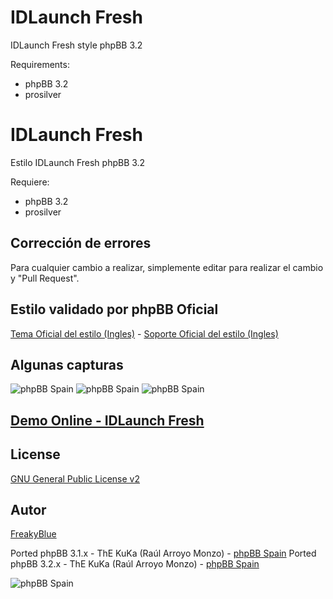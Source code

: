 IDLaunch Fresh 
=========================

IDLaunch Fresh style phpBB 3.2

Requirements:
- phpBB 3.2
- prosilver

IDLaunch Fresh
==========================

Estilo IDLaunch Fresh phpBB 3.2

Requiere:
- phpBB 3.2
- prosilver

## Corrección de errores
Para cualquier cambio a realizar, simplemente editar para realizar el cambio y "Pull Request".

## Estilo validado por phpBB Oficial
[Tema Oficial del estilo (Ingles)](https://www.phpbb.com/community/viewtopic.php?f=531&t=2314506) - 
[Soporte Oficial del estilo (Ingles)](https://www.phpbb.com/customise/db/style/idlaunch_fresh_2/support)

## Algunas capturas
![phpBB Spain](http://www.phpbb-es.com/archivos/IDLaunch_Fresh_new.png)
![phpBB Spain](http://www.phpbb-es.com/archivos/IDLaunch_Fresh_new2.png)
![phpBB Spain](http://www.phpbb-es.com/archivos/IDLaunch_Fresh_new3.png)

## [Demo Online - IDLaunch Fresh](http://area51.phpbb-es.com/foro/index.php?style=26)

## License
[GNU General Public License v2](http://opensource.org/licenses/GPL-2.0)

## Autor
[FreakyBlue](https://www.phpbb.com/community/memberlist.php?mode=viewprofile&u=680545)

Ported phpBB 3.1.x - ThE KuKa (Raúl Arroyo Monzo) - [phpBB Spain](http://www.phpbb-es.com)
Ported phpBB 3.2.x - ThE KuKa (Raúl Arroyo Monzo) - [phpBB Spain](http://www.phpbb-es.com)

![phpBB Spain](http://www.phpbb-es.com/images/logo_es.png) 

